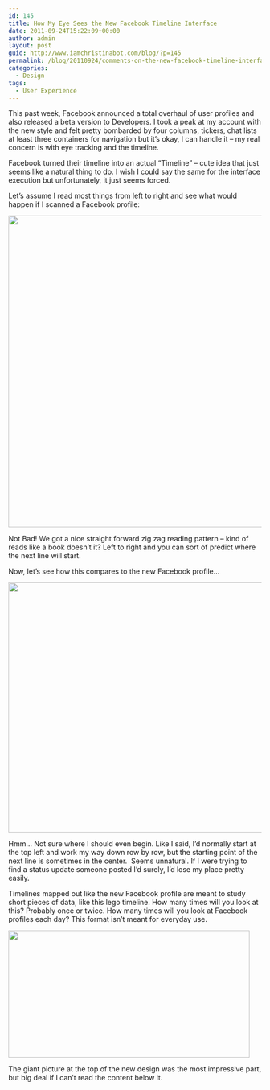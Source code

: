 ```yaml
---
id: 145
title: How My Eye Sees the New Facebook Timeline Interface
date: 2011-09-24T15:22:09+00:00
author: admin
layout: post
guid: http://www.iamchristinabot.com/blog/?p=145
permalink: /blog/20110924/comments-on-the-new-facebook-timeline-interface/
categories:
  - Design
tags:
  - User Experience
---
```

This past week, Facebook announced a total overhaul of user profiles and also released a beta version to Developers. I took a peak at my account with the new style and felt pretty bombarded by four columns, tickers, chat lists at least three containers for navigation but it&#8217;s okay, I can handle it &#8211; my real concern is with eye tracking and the timeline.

Facebook turned their timeline into an actual &#8220;Timeline&#8221; &#8211; cute idea that just seems like a natural thing to do. I wish I could say the same for the interface execution but unfortunately, it just seems forced.

Let&#8217;s assume I read most things from left to right and see what would happen if I scanned a Facebook profile:

<img class="aligncenter size-full wp-image-147" title="Old-Facebook-Profile-Eye-Tracking" src="{{ site.url | prepend: site.baseurl }}/blog/wp-content/uploads/2011/09/Old-Facebook-Profile-Eye-Tracking.gif" alt="" width="650" height="620" srcset="http://www.iamchristinabot.com/blog/wp-content/uploads/2011/09/Old-Facebook-Profile-Eye-Tracking.gif 650w, http://www.iamchristinabot.com/blog/wp-content/uploads/2011/09/Old-Facebook-Profile-Eye-Tracking-300x286.gif 300w" sizes="(max-width: 650px) 100vw, 650px" />

Not Bad! We got a nice straight forward zig zag reading pattern &#8211; kind of reads like a book doesn&#8217;t it? Left to right and you can sort of predict where the next line will start.

Now, let&#8217;s see how this compares to the new Facebook profile&#8230;

<img class="aligncenter size-full wp-image-148" title="New-Facebook-Profile-eye-tracking" src="{{ site.url | prepend: site.baseurl }}/blog/wp-content/uploads/2011/09/New-Facebook-Profile-eye-tracking.gif" alt="" width="650" height="497" srcset="http://www.iamchristinabot.com/blog/wp-content/uploads/2011/09/New-Facebook-Profile-eye-tracking.gif 650w, http://www.iamchristinabot.com/blog/wp-content/uploads/2011/09/New-Facebook-Profile-eye-tracking-300x229.gif 300w" sizes="(max-width: 650px) 100vw, 650px" />

Hmm&#8230; Not sure where I should even begin. Like I said, I&#8217;d normally start at the top left and work my way down row by row, but the starting point of the next line is sometimes in the center.  Seems unnatural. If I were trying to find a status update someone posted I&#8217;d surely, I&#8217;d lose my place pretty easily.

Timelines mapped out like the new Facebook profile are meant to study short pieces of data, like this lego timeline. How many times will you look at this? Probably once or twice. How many times will you look at Facebook profiles each day? This format isn&#8217;t meant for everyday use.

[<img class="aligncenter size-large wp-image-149" title="lego-brick4-timeline" src="{{ site.url | prepend: site.baseurl }}/blog/wp-content/uploads/2011/09/lego-brick4-timeline-1024x540.jpg" alt="" width="480" height="253" srcset="http://www.iamchristinabot.com/blog/wp-content/uploads/2011/09/lego-brick4-timeline-1024x540.jpg 1024w, http://www.iamchristinabot.com/blog/wp-content/uploads/2011/09/lego-brick4-timeline-300x158.jpg 300w" sizes="(max-width: 480px) 100vw, 480px" />](http://www.iamchristinabot.com/blog/wp-content/uploads/2011/09/lego-brick4-timeline.jpg)

The giant picture at the top of the new design was the most impressive part, but big deal if I can&#8217;t read the content below it.
